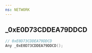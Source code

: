 ```yaml
---
ns: NETWORK
---
```

## _0xE0D73CDDEA79DDCD

```c
// 0xE0D73CDDEA79DDCD
Any _0xE0D73CDDEA79DDCD();
```

